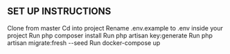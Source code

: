 ## SET UP INSTRUCTIONS
Clone from master
Cd into project
Rename .env.example to .env inside your project
Run php composer install
Run php artisan key:generate
Run php artisan migrate:fresh --seed
Run docker-compose up 
